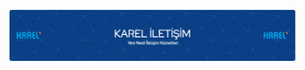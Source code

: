 ![KAREL İLETİŞİM logo](https://github.com/karel-iletisim/.github/blob/main/profile/karel-header.png)
